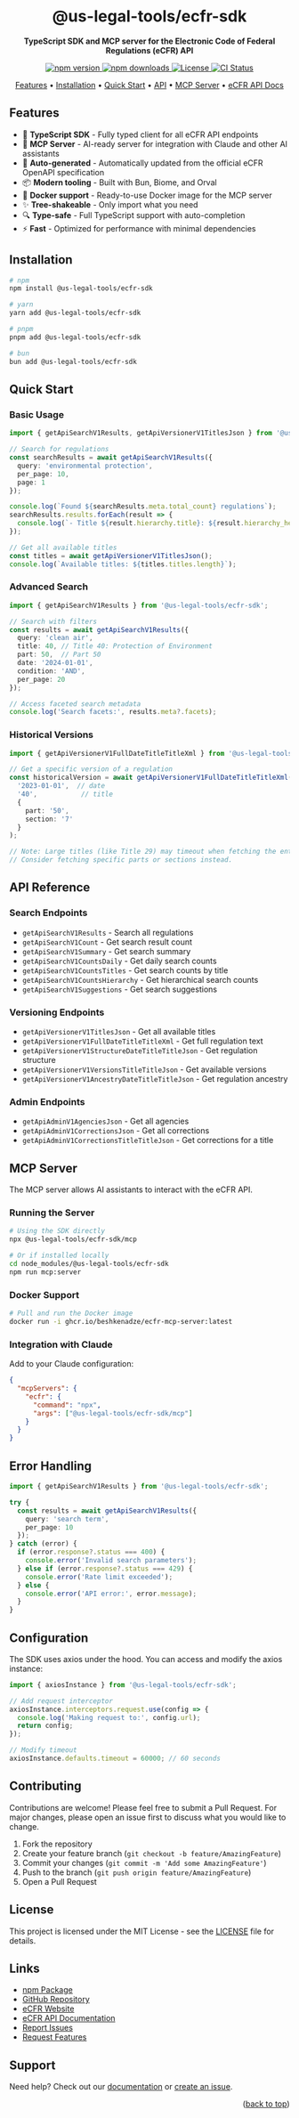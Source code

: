 <div align="center">
  <h1>@us-legal-tools/ecfr-sdk</h1>
  <p>
    <strong>TypeScript SDK and MCP server for the Electronic Code of Federal Regulations (eCFR) API</strong>
  </p>
  <p>
    <a href="https://www.npmjs.com/package/@us-legal-tools/ecfr-sdk">
      <img alt="npm version" src="https://img.shields.io/npm/v/@us-legal-tools/ecfr-sdk.svg?style=for-the-badge">
    </a>
    <a href="https://www.npmjs.com/package/@us-legal-tools/ecfr-sdk">
      <img alt="npm downloads" src="https://img.shields.io/npm/dm/@us-legal-tools/ecfr-sdk.svg?style=for-the-badge">
    </a>
    <a href="https://github.com/beshkenadze/us-legal-tools/blob/main/LICENSE">
      <img alt="License" src="https://img.shields.io/badge/License-MIT-yellow.svg?style=for-the-badge">
    </a>
    <a href="https://github.com/beshkenadze/us-legal-tools/actions/workflows/validate.yml">
      <img alt="CI Status" src="https://img.shields.io/github/actions/workflow/status/beshkenadze/us-legal-tools/validate.yml?branch=main&style=for-the-badge">
    </a>
  </p>
  <p>
    <a href="#features">Features</a> •
    <a href="#installation">Installation</a> •
    <a href="#quick-start">Quick Start</a> •
    <a href="#api-reference">API</a> •
    <a href="#mcp-server">MCP Server</a> •
    <a href="https://www.ecfr.gov/api/docs">eCFR API Docs</a>
  </p>
</div>

## Features

- 🚀 **TypeScript SDK** - Fully typed client for all eCFR API endpoints
- 🤖 **MCP Server** - AI-ready server for integration with Claude and other AI assistants
- 🔄 **Auto-generated** - Automatically updated from the official eCFR OpenAPI specification
- 📦 **Modern tooling** - Built with Bun, Biome, and Orval
- 🐳 **Docker support** - Ready-to-use Docker image for the MCP server
- ✨ **Tree-shakeable** - Only import what you need
- 🔍 **Type-safe** - Full TypeScript support with auto-completion
- ⚡ **Fast** - Optimized for performance with minimal dependencies

## Installation

```bash
# npm
npm install @us-legal-tools/ecfr-sdk

# yarn
yarn add @us-legal-tools/ecfr-sdk

# pnpm
pnpm add @us-legal-tools/ecfr-sdk

# bun
bun add @us-legal-tools/ecfr-sdk
```

## Quick Start

### Basic Usage

```typescript
import { getApiSearchV1Results, getApiVersionerV1TitlesJson } from '@us-legal-tools/ecfr-sdk';

// Search for regulations
const searchResults = await getApiSearchV1Results({
  query: 'environmental protection',
  per_page: 10,
  page: 1
});

console.log(`Found ${searchResults.meta.total_count} regulations`);
searchResults.results.forEach(result => {
  console.log(`- Title ${result.hierarchy.title}: ${result.hierarchy_headings.join(' > ')}`);
});

// Get all available titles
const titles = await getApiVersionerV1TitlesJson();
console.log(`Available titles: ${titles.titles.length}`);
```

### Advanced Search

```typescript
import { getApiSearchV1Results } from '@us-legal-tools/ecfr-sdk';

// Search with filters
const results = await getApiSearchV1Results({
  query: 'clean air',
  title: 40, // Title 40: Protection of Environment
  part: 50,  // Part 50
  date: '2024-01-01',
  condition: 'AND',
  per_page: 20
});

// Access faceted search metadata
console.log('Search facets:', results.meta?.facets);
```

### Historical Versions

```typescript
import { getApiVersionerV1FullDateTitleTitleXml } from '@us-legal-tools/ecfr-sdk';

// Get a specific version of a regulation
const historicalVersion = await getApiVersionerV1FullDateTitleTitleXml(
  '2023-01-01',  // date
  '40',           // title
  {
    part: '50',
    section: '7'
  }
);

// Note: Large titles (like Title 29) may timeout when fetching the entire XML.
// Consider fetching specific parts or sections instead.
```

## API Reference

### Search Endpoints

- `getApiSearchV1Results` - Search all regulations
- `getApiSearchV1Count` - Get search result count
- `getApiSearchV1Summary` - Get search summary
- `getApiSearchV1CountsDaily` - Get daily search counts
- `getApiSearchV1CountsTitles` - Get search counts by title
- `getApiSearchV1CountsHierarchy` - Get hierarchical search counts
- `getApiSearchV1Suggestions` - Get search suggestions

### Versioning Endpoints

- `getApiVersionerV1TitlesJson` - Get all available titles
- `getApiVersionerV1FullDateTitleTitleXml` - Get full regulation text
- `getApiVersionerV1StructureDateTitleTitleJson` - Get regulation structure
- `getApiVersionerV1VersionsTitleTitleJson` - Get available versions
- `getApiVersionerV1AncestryDateTitleTitleJson` - Get regulation ancestry

### Admin Endpoints

- `getApiAdminV1AgenciesJson` - Get all agencies
- `getApiAdminV1CorrectionsJson` - Get all corrections
- `getApiAdminV1CorrectionsTitleTitleJson` - Get corrections for a title

## MCP Server

The MCP server allows AI assistants to interact with the eCFR API.

### Running the Server

```bash
# Using the SDK directly
npx @us-legal-tools/ecfr-sdk/mcp

# Or if installed locally
cd node_modules/@us-legal-tools/ecfr-sdk
npm run mcp:server
```

### Docker Support

```bash
# Pull and run the Docker image
docker run -i ghcr.io/beshkenadze/ecfr-mcp-server:latest
```

### Integration with Claude

Add to your Claude configuration:

```json
{
  "mcpServers": {
    "ecfr": {
      "command": "npx",
      "args": ["@us-legal-tools/ecfr-sdk/mcp"]
    }
  }
}
```

## Error Handling

```typescript
import { getApiSearchV1Results } from '@us-legal-tools/ecfr-sdk';

try {
  const results = await getApiSearchV1Results({
    query: 'search term',
    per_page: 10
  });
} catch (error) {
  if (error.response?.status === 400) {
    console.error('Invalid search parameters');
  } else if (error.response?.status === 429) {
    console.error('Rate limit exceeded');
  } else {
    console.error('API error:', error.message);
  }
}
```

## Configuration

The SDK uses axios under the hood. You can access and modify the axios instance:

```typescript
import { axiosInstance } from '@us-legal-tools/ecfr-sdk';

// Add request interceptor
axiosInstance.interceptors.request.use(config => {
  console.log('Making request to:', config.url);
  return config;
});

// Modify timeout
axiosInstance.defaults.timeout = 60000; // 60 seconds
```

## Contributing

Contributions are welcome! Please feel free to submit a Pull Request. For major changes, please open an issue first to discuss what you would like to change.

1. Fork the repository
2. Create your feature branch (`git checkout -b feature/AmazingFeature`)
3. Commit your changes (`git commit -m 'Add some AmazingFeature'`)
4. Push to the branch (`git push origin feature/AmazingFeature`)
5. Open a Pull Request

## License

This project is licensed under the MIT License - see the [LICENSE](../../LICENSE) file for details.

## Links

- [npm Package](https://www.npmjs.com/package/@us-legal-tools/ecfr-sdk)
- [GitHub Repository](https://github.com/beshkenadze/us-legal-tools)
- [eCFR Website](https://www.ecfr.gov/)
- [eCFR API Documentation](https://www.ecfr.gov/api/docs)
- [Report Issues](https://github.com/beshkenadze/us-legal-tools/issues/new?labels=bug&template=bug-report.md)
- [Request Features](https://github.com/beshkenadze/us-legal-tools/issues/new?labels=enhancement&template=feature-request.md)

## Support

Need help? Check out our [documentation](https://github.com/beshkenadze/us-legal-tools) or [create an issue](https://github.com/beshkenadze/us-legal-tools/issues/new/choose).

<p align="right">(<a href="#readme-top">back to top</a>)</p>